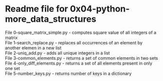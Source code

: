# Readme file for 0x04-python-more_data_structures

File 0-square_matrix_simple.py - computes square value of all integers of a matrix  
File 1-search_replace.py - replaces all occurrences of an element by another elemen in a new list  
File 2-uniq_add.py - adds all unique integers in a list  
File 3-common_elements.py - returns a set of common elements in two sets  
File 4-only_diff_elements.py - returns a set of all elements present in only one set  
File 5-number_keys.py - returns number of keys in a dictionary
